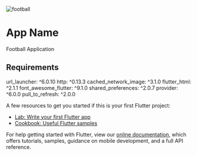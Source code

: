 ![football](https://user-images.githubusercontent.com/46857727/133118834-31a7431d-b5e7-48b4-904d-d78fa3d42ce6.gif)
# App Name

Football Application

## Requirements

  url_launcher: ^6.0.10
  http: ^0.13.3
  cached_network_image: ^3.1.0
  flutter_html: ^2.1.1
  font_awesome_flutter: ^9.1.0
  shared_preferences: ^2.0.7
  provider: ^6.0.0
  pull_to_refresh: ^2.0.0

A few resources to get you started if this is your first Flutter project:

- [Lab: Write your first Flutter app](https://flutter.dev/docs/get-started/codelab)
- [Cookbook: Useful Flutter samples](https://flutter.dev/docs/cookbook)

For help getting started with Flutter, view our
[online documentation](https://flutter.dev/docs), which offers tutorials,
samples, guidance on mobile development, and a full API reference.
